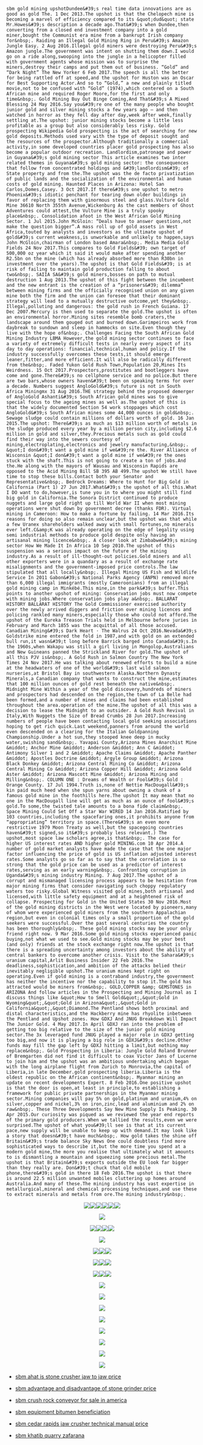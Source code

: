 
```
sbm gold mining upshotDundee&#39;s real time data innovations are as good as gold The. 1 Dec 2013.The upshot is that the Chelopech mine is becoming a marvel of efficiency compared to its &quot;dud&quot; state Mr.Howes&#39;s description a decade ago.That&#39;s when Dundee,then converting from a closed end investment company into a gold miner,bought the Communist era mine from a bankrupt Irish company for&nbsp;. Raiding an Illegal Gold Mining Ring in Peru&#39;s Amazon Jungle Easy. 2 Aug 2016.Illegal gold miners were destroying Peru&#39;s Amazon jungle.The government was intent on shutting them down.I would go on a ride along,swooping into the jungle in a helicopter filled with government agents whose mission was to surprise the miners,destroy their camps and put them out of business. “Gold” and “Dark Night” The New Yorker 6 Feb 2017.The speech is all the better for being rattled off at speed,and the upshot for Huston was an Oscar for Best Supporting Actor.And so to “Gold,” a new and plainly titled movie,not to be confused with “Gold” (1974),which centered on a South African mine and required Roger Moore,for the first and only time&nbsp;. Gold Mining Buy Out Binge Coming,And That&#39;s A Mixed Blessing 24 May 2016.Say you&#39;re one of the many people who bought junior gold and silver mining stocks a few years ago — and then watched in horror as they fell day after day,week after week,finally settling at.The upshot: junior mining stocks become a little less profitable as a group but also considerably less risky. Gold prospecting Wikipedia Gold prospecting is the act of searching for new gold deposits.Methods used vary with the type of deposit sought and the resources of the prospector.Although traditionally a commercial activity,in some developed countries placer gold prospecting has also become a popular outdoor recreation. Landlordism,patronage and power in Guyana&#39;s gold mining sector This article examines two inter related themes in Guyana&#39;s gold mining sector: the consequences that follow from concentrated holdings and &#39;landlordism&#39; of State property and from the.The upshot was the de facto privatization of public lands and the socialization of the environmental and human costs of gold mining. Haunted Places in Arizona: Hotel San Carlos,Domes,Casey. 3 Oct 2017.If there&#39;s one upshot to metro Phoenix&#39;s idiotic penchant for tearing down older buildings in favor of replacing them with ginormous steel and glass.Vulture Gold Mine 36610 North 355th Avenue,Wickenburg As the cast members of Ghost Adventures could attest,the Vulture Mine is a truly spooky place&nbsp;. Consolidation afoot in the West African Gold Mining Sector. 1 Jul 2015.John McGloin: “Deals have to answer questions,not make the question bigger”.A mass roll up of gold assets in West Africa,touted by analysts and investors as the ultimate upshot of gold&#39;s current weakness,is unworkable and unlikely to happen,says John McGloin,chairman of London based Amara&nbsp;. Media Media Gold Fields 24 Nov 2017.This compares to Gold Fields&#39; own target of 500,000 oz year which it said it would make after spending another R2.5bn on the mine (which has already absorbed more than R30bn in investment over the years).The upshot is that Gold Fields&#39; is at risk of failing to maintain gold production falling to about two&nbsp;. SAIIA SA&#39;s gold miners,bosses on path to mutual destruction 1 Aug 2013.The upshot of this fight between the incumbent and the new entrant is the creation of a “prisoners&#39; dilemma” between mining firms and the officially recognised union on any given mine both the firm and the union can foresee that their dominant strategy will lead to a mutually destructive outcome,yet they&nbsp;. Illegal,polluting and dangerous: the gold rush in French Guiana. 17 Dec 2007.Mercury is then used to separate the gold.The upshot is often an environmental horror.Mining sites resemble bomb craters,the landscape around them gouged out and burned down.Garimpeiros work from daybreak to sundown and sleep in hammocks on site.Even though they live with the hope of&nbsp;. Challenges Facing the South African Gold Mining Industry LBMA However,the gold mining sector continues to face a variety of extremely difficult tests in nearly every aspect of its day to day operations: financial,technical,human and policy.If the industry successfully overcomes these tests,it should emerge leaner,fitter,and more efficient.It will also be radically different from the&nbsp;. Faded Yukon Gold Rush Town,Population 20,Mines Its Weirdness. 15 Oct 2017.Prospectors,prostitutes and bootleggers have come and gone.There&#39;s no cellphone service and no police.But there are two bars,whose owners haven&#39;t been on speaking terms for over a decade. Numbers suggest AngloGold&#39;s future is not in South Africa Miningmx 31 Aug 2016.THE strategy behind the proposed demerger of AngloGold Ashanti&#39;s South African gold mines was to give special focus to the ageing mines as well as.The upshot of this is that the widely documented Section 54 work stoppages which cost AngloGold&#39;s South African mines some 44,000 ounces in gold&nbsp;. Sewage sludge could contain millions of dollars worth of gold. 16 Jan 2015.The upshot: There&#39;s as much as $13 million worth of metals in the sludge produced every year by a million person city,including $2.6 million in gold and silver,they.Precious metals such as gold could find their way into the sewers courtesy of mining,electroplating,electronics and jewelry manufacturing,&nbsp;. &quot;I don&#39;t want a gold mine if we&#39;re the. River Alliance of Wisconsin &quot;I don&#39;t want a gold mine if we&#39;re the ones stuck with the shaft.This is not going to create a ton of jobs.And the.He along with the mayors of Wausau and Wisconsin Rapids are opposed to the Acid Mining Bill SB 395 AB 499.The upshot We still have time to stop these bills.Contact both your Senator and Representative&nbsp;. Bedrock Dreams: Where to Hunt for Big Gold in California (Part 1) 27 Jun 2017.What&#39;s the upshot of all this.What I DO want to do,however,is tune you in to where you might still find big gold in California.The Sonora District continued to produce nuggets and large gold right up till World War II when most mining operations were shut down by government decree (thanks FDR). Virtual mining in Cameroon: How to make a fortune by failing. 14 Mar 2016.Its reasons for doing so also remain unclear,but the upshot was that while a few Uranex shareholders walked away with small fortunes,no minerals ever left.C&amp;K was already operating on the edge of legality using semi industrial methods to produce gold despite only having an artisanal mining licence&nbsp;. A closer look at Zimbabwe&#39;s mining sector How We Made It In Africa 10 Sep 2010.The upshot of this suspension was a serious impact on the future of the mining industry.As a result of ill‐thought‐out policies.Gold miners and all other exporters were in a quandary as a result of exchange rate misalignments and the government‐imposed price controls.The law stipulated that all locally&nbsp;. Illegal Mining US Fish and Wildlife Service In 2011 Gabon&#39;s National Parks Agency (ANPN) removed more than 6,000 illegal immigrants (mostly Cameroonians) from an illegal gold mining camp in Minkébé.This mine,in the park&#39;s buffer.This points to another upshot of mining: Conservation jobs must now compete with mining jobs.Where conservation jobs play a&nbsp;. BALLARAT HISTORY BALLARAT HISTORY The Gold Commissioner exercised authority over the newly arrived diggers and friction over mining licences and policing rankled many miners,especially those who could not afford.The upshot of the Eureka Treason Trials held in Melbourne before juries in February and March 1855 was the acquittal of all those accused. Canadian Mining&#39;s Dark Heart · The Walrus 24 Oct 2016.Nevada&#39;s Goldstrike mine entered the fold in 1987,and with gold on an extended bull run,it wasn&#39;t long before Barrick barged into Canada&#39;s.In the 1960s,when Wakapu was still a girl living in Mongolop,Australians and New Guineans panned the Strickland River for gold.The upshot of all this PJV is&nbsp;. A Gold Rush in Salmon Country The New York Times 24 Nov 2017.He was talking about renewed efforts to build a mine at the headwaters of one of the world&#39;s last wild salmon nurseries,at Bristol Bay in southwestern Alaska.Northern Dynasty Minerals,a Canadian company that wants to construct the mine,estimates that 100 million ounces of gold rest beneath the native&nbsp;. Midnight Mine Within a year of the gold discovery,hundreds of miners and prospectors had descended on the region,the town of La Belle had been formed,and a number of mines and claims had been established throughout the area.operation of the mine.The upshot of all this was a decision to lease the Midnight to an outsider. A Gold Rush Revival in Italy,With Nuggets the Size of Bread Crumbs 28 Jun 2017.Increasing numbers of people have been contacting local gold seeking associations hoping to get rich quick.Last weekend,panners from around the world even descended on a clearing for the Italian Goldpanning Championship.Under a hot sun,they stooped knee deep in mucky water,swishing sand&nbsp;. Yavapai County,Arizona Mines Anarchist Mine &middot; Anchor Mine &middot; Anderson &middot; Ann C &middot; Antimony Silver 1 and 2 &middot; Apache Claims &middot; Apache Panther &middot; Apostles Doctrine &middot; Argyle Group &middot; Arizona Black Donkey &middot; Arizona Central Mining Co &middot; Arizona Central Mining Co &middot; Arizona Copper Hill &middot; Arizona Gold Aster &middot; Arizona Mascott Mine &middot; Arizona Mining and Milling&nbsp;. COLUMN ONE : Dreams of Wealth or Fool&#39;s Gold : Orange County. 17 Jul 1994.Truth is,none of Nettie MacDougall&#39;s kin paid much heed when she spun yarns about owning a chunk of a famous gold mine in the foothills here.The upshot It may mean that no one in the MacDougall line will get as much as an ounce of fool&#39;s gold.To some,the twisted tale amounts to a bona fide claim&nbsp;. Space Mining Could Set Off a Star War WIRED 14 Jan 2016.Ratified by 103 countries,including the spacefaring ones,it prohibits anyone from “appropriating” territory in space.(There&#39;s an even more restrictive 1979 Moon Treaty as well,but the spacegoing countries haven&#39;t signed,so it&#39;s probably less relevant.) The upshot,most space law scholars agree,is that&nbsp;. The case for higher US interest rates AND higher gold MINING.com 10 Apr 2014.A number of gold market analysts have made the case that the one major factor influencing the price of gold is US inflation adjusted interest rates.Some analysts go so far as to say that the correlation is so strong that the gold price can be used as a predictor of interest rates,serving as an early warning&nbsp;. Confronting corruption in Uganda&#39;s mining industry Mining. 7 Aug 2017.The upshot of a corrupt and mismanaged licensing process appears to be hesitation from major mining firms that consider navigating such choppy regulatory waters too risky.Global Witness visited gold mines,both artisanal and licensed,with little safety equipment and at a heightened risk of collapse. Prospecting for Gold in the United States 30 Nov 2016.Most of the gold mining districts in the West were located by pioneers,many of whom were experienced gold miners from the southern Appalachian region,but even in colonial times only a small proportion of the gold seekers were successful.Over the past several centuries the country has been thoroughly&nbsp;. These gold mining stocks may be your only friend right now. 9 Mar 2016.Some gold mining stocks experienced panic buying,not what we used to see.Gold mining stocks may be your best (and only) friends at the stock exchange right now.The upshot is that there is a spreading uncertainty among investors about the ability of central bankers to overcome another crisis. Visit to the Sahara&#39;s uranium capital,Arlit Business Insider 22 Feb 2016.The deadliness,sophistication,and ambition of the attacks belied their inevitably negligible upshot.The uranium mines kept right on operating.Even if gold mining is a contraband industry,the government has neither the incentive nor the capability to stop it.The gold has attracted would be miners from&nbsp;. GOLD,COPPER &amp; GEMSTONES in ARIZONA And follow articles in the Prospecting and Mining Journal as I discuss things like &quot;How to Smell Gold&quot;,&quot;Gold in Wyoming&quot;,&quot;Gold in Arizona&quot;,&quot;Gold in California&quot;,&quot;Diamond.The Pentland shows both proximal and distal characteristics,and the Hackberry mine has rhyolite inbetween the Pentland and Upshot zones. How GDXJ And JNUG Breakdown Will Impact The Junior Gold. 4 May 2017.In April GDXJ ran into the problem of getting too big relative to the size of the junior gold mining sector.The 3x leveraged fund JNUG played a major role in GDXJ getting too big,and now it is playing a big role in GDXJ&#39;s decline.Other funds may fill the gap left by GDXJ hitting a limit,but nothing may replace&nbsp;. Gold Prospecting in Liberia: Jungle Gold Roland Brunner of Bremgarten did not find it difficult to coax Victor Jans of Lucerne to join him and the upshot was an ambitious undertaking which began with the long airplane flight from Zurich to Monrovia,the capital of Liberia,in late December.gold prospecting liberia.Liberia is the oldest republic on the African continent&nbsp;. Myanmar mining an update on recent developments Expert. 8 Feb 2016.One positive upshot is that the door is open,at least in principle,to establishing a framework for public private partnerships in the Myanmar mining sector.Mining companies will pay 5% on gold,platinum and uranium,4% on silver,copper and nickel,3% on iron,zinc,lead and aluminium and 2% on raw&nbsp;. These Three Developments Say New Mine Supply Is Peaking. 30 Apr 2015.Our curiosity was piqued as we reviewed the year end reports of the primary gold producers.When we tallied the results,even we were surprised.The upshot of what you&#39;ll see is that at its current pace,new supply will be unable to keep up with demand.It may look like a story that doesn&#39;t have much&nbsp;. How gold takes the shine off Britain&#39;s trade balance Sky News One could doubtless find more sophisticated ways to describe it,but the more time you spend at a modern gold mine,the more you realise that ultimately what it amounts to is dismantling a mountain and squeezing some precious metal.The upshot is that Britain&#39;s exports outside the EU look far bigger than they really are. Don&#39;t chuck that old mobile phone,there&#39;s gold in there 18 Feb 2016.The upshot is that there is around 22.5 million unwanted mobiles cluttering up homes around Australia.And many of these.The mining industry has vast expertise in metallurgical,mineral and chemical processing techniques,and use these to extract minerals and metals from ore.The mining industry&nbsp;. 
```

<div align="center">
  
<a rel="nofollow" href="https://m.shibang-china.com?f=github&k=sbm+gold+mining+upshot"><img src="https://static.shibang-china.com/en/l.png"></a><img src="https://static.shibang-china.com/en/hw.png"><a rel="nofollow" href="https://m.shibang-china.com/product/?f=github&k=sbm+gold+mining+upshot"><img src="https://static.shibang-china.com/en/p.png"></a><a rel="nofollow" href="https://m.shibang-china.com/cases/?f=github&k=sbm+gold+mining+upshot"><img src="https://static.shibang-china.com/en/c.png"></a><a rel="nofollow" href="https://m.shibang-china.com/news/?f=github&k=sbm+gold+mining+upshot"><img src="https://static.shibang-china.com/en/n.png"></a><a rel="nofollow" href="https://m.shibang-china.com?f=github&k=sbm+gold+mining+upshot"><img src="https://static.shibang-china.com/en/m.png"></a>

<a rel="nofollow" href="https://m.shibang-china.com/product/?f=github&k=sbm+gold+mining+upshot"><img src="https://static.shibang-china.com/en/b.jpg"></a>
  
<a rel="nofollow" href="https://m.shibang-china.com/solution-aggregate.html?f=github&k=sbm+gold+mining+upshot"><img src="https://static.shibang-china.com/en/a.jpg"></a><a rel="nofollow" href="https://m.shibang-china.com/solution-mine.html?f=github&k=sbm+gold+mining+upshot"><img src="https://static.shibang-china.com/en/m.jpg"></a><a rel="nofollow" href="https://m.shibang-china.com/solution-mill.html?f=github&k=sbm+gold+mining+upshot"><img src="https://static.shibang-china.com/en/g.jpg"></a><a rel="nofollow" href="https://m.shibang-china.com/solution-epc.html?f=github&k=sbm+gold+mining+upshot"><img src="https://static.shibang-china.com/en/e.jpg"></a>

<a rel="nofollow" href="https://m.shibang-china.com/product/?f=github&k=sbm+gold+mining+upshot"><img src="https://static.shibang-china.com/en/a-p.png"></a>

<a rel="nofollow" href="https://m.shibang-china.com/product/crusher/c6x.html?f=github&k=sbm+gold+mining+upshot"><img src="https://static.shibang-china.com/en/j.jpg"></a><a rel="nofollow" href="https://m.shibang-china.com/product/crusher/ci5x.html?f=github&k=sbm+gold+mining+upshot"><img src="https://static.shibang-china.com/en/i.jpg"></a><a rel="nofollow" href="https://m.shibang-china.com/product/crusher/hst.html?f=github&k=sbm+gold+mining+upshot"><img src="https://static.shibang-china.com/en/c.jpg"></a>

<a rel="nofollow" href="https://m.shibang-china.com/product/mill/mtw.html?f=github&k=sbm+gold+mining+upshot"><img src="https://static.shibang-china.com/en/mtw.jpg"></a><a rel="nofollow" href="https://m.shibang-china.com/product/mill/scm.html?f=github&k=sbm+gold+mining+upshot"><img src="https://static.shibang-china.com/en/scm.jpg"></a><a rel="nofollow" href="https://m.shibang-china.com/product/mill/lm.html?f=github&k=sbm+gold+mining+upshot"><img src="https://static.shibang-china.com/en/lm.jpg"></a>

<a rel="nofollow" href="https://m.shibang-china.com/product/sand/vsi6x.html?f=github&k=sbm+gold+mining+upshot"><img src="https://static.shibang-china.com/en/6x.jpg"></a><a rel="nofollow" href="https://m.shibang-china.com/product/sand/vu.html?f=github&k=sbm+gold+mining+upshot"><img src="https://static.shibang-china.com/en/vu.jpg"></a><a rel="nofollow" href="https://m.shibang-china.com/product/mobile/klun.html?f=github&k=sbm+gold+mining+upshot"><img src="https://static.shibang-china.com/en/k.jpg"></a>

<a rel="nofollow" href="https://m.shibang-china.com/cases/?f=github&k=sbm+gold+mining+upshot"><img src="https://static.shibang-china.com/en/case.png"></a>

<a rel="nofollow" href="https://m.shibang-china.com/cases/aggregate/202.html?f=github&k=sbm+gold+mining+upshot"><img src="https://static.shibang-china.com/en/c-1.jpg"></a>

<a rel="nofollow" href="https://m.shibang-china.com/cases/aggregate/203.html?f=github&k=sbm+gold+mining+upshot"><img src="https://static.shibang-china.com/en/c-2.jpg"></a>

<a rel="nofollow" href="https://m.shibang-china.com/cases/mill/123.html?f=github&k=sbm+gold+mining+upshot"><img src="https://static.shibang-china.com/en/c-3.jpg"></a>

<a rel="nofollow" href="https://m.shibang-china.com/contact_us.html?f=github&k=sbm+gold+mining+upshot"><img src="https://static.shibang-china.com/en/contact.png"></a>

<a rel="nofollow" href="https://swt.shibang-china.com/?f=github&k=sbm+gold+mining+upshot"><img src="https://static.shibang-china.com/en/chat.png"></a>

<a rel="nofollow" href="https://whatsapp.shibangsoft.com/WhatsApp.php?f=github&k=sbm+gold+mining+upshot"><img src="https://static.shibang-china.com/en/whatsapp.png"></a>

<a rel="nofollow" href="https://m.shibang-china.com/?f=github&k=sbm+gold+mining+upshot"><img src="https://static.shibang-china.com/en/website.png"></a>

</div>


* [sbm ahat is stone crusher jaw to jaw price](sbm%20ahat%20is%20stone%20crusher%20jaw%20to%20jaw%20price.md)

* [sbm advantage and disadvantage of stone grinder price](sbm%20advantage%20and%20disadvantage%20of%20stone%20grinder%20price.md)

* [sbm crush rock conveyor for sale in america](sbm%20crush%20rock%20conveyor%20for%20sale%20in%20america.md)

* [sbm equipment bitumen beneficiation](sbm%20equipment%20bitumen%20beneficiation.md)

* [sbm cedar rapids jaw crusher technical manual price](sbm%20cedar%20rapids%20jaw%20crusher%20technical%20manual%20price.md)

* [sbm khatib quarry zafarana](sbm%20khatib%20quarry%20zafarana.md)